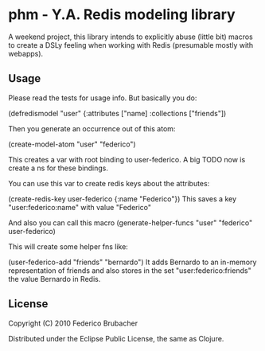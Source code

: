 # phm - Y.A. Redis modeling library

A weekend project, this library intends to explicitly abuse (little
bit) macros to create a DSLy feeling when working with Redis
(presumable mostly with webapps).

## Usage

Please read the tests for usage info. But basically you do:

(defredismodel "user" {:attributes ["name] :collections ["friends"])

Then you generate an occurrence out of this atom:

(create-model-atom "user" "federico")

This creates a var with root binding to user-federico. A big TODO now
is create a ns for these bindings.

You can use this var to create redis keys about the attributes:

(create-redis-key user-federico {:name "Federico"})
This saves a key "user:federico:name" with value "Federico"

And also you can call this macro (generate-helper-funcs "user"
"federico" user-federico)

This will create some helper fns like:

(user-federico-add "friends" "bernardo")
It adds Bernardo to an in-memory representation of friends and also
stores in the set "user:federico:friends" the value Bernardo in Redis.

## License

Copyright (C) 2010 Federico Brubacher

Distributed under the Eclipse Public License, the same as Clojure.
